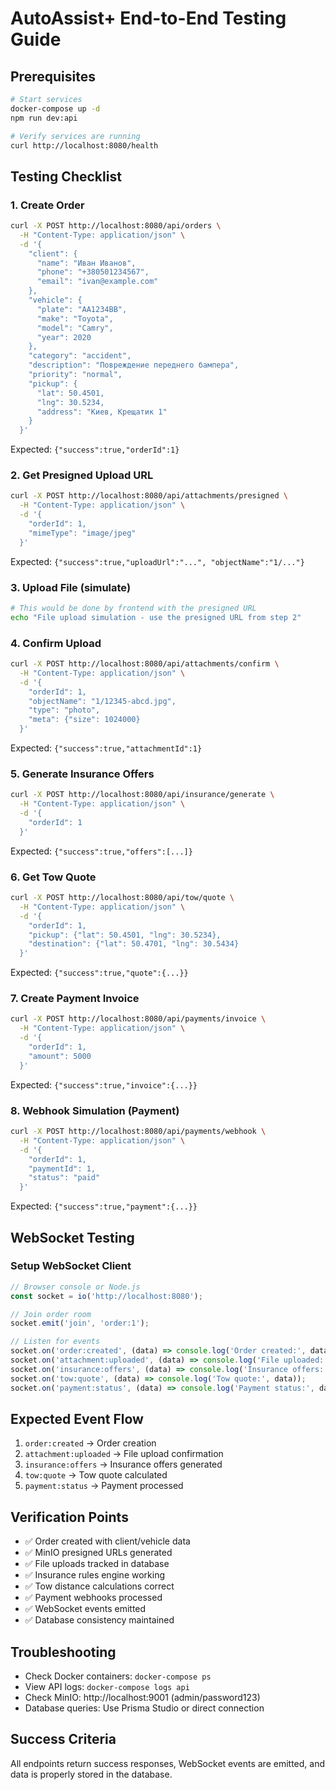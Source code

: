 # AutoAssist+ End-to-End Testing Guide

## Prerequisites
```bash
# Start services
docker-compose up -d
npm run dev:api

# Verify services are running
curl http://localhost:8080/health
```

## Testing Checklist

### 1. Create Order
```bash
curl -X POST http://localhost:8080/api/orders \
  -H "Content-Type: application/json" \
  -d '{
    "client": {
      "name": "Иван Иванов",
      "phone": "+380501234567",
      "email": "ivan@example.com"
    },
    "vehicle": {
      "plate": "AA1234BB",
      "make": "Toyota",
      "model": "Camry",
      "year": 2020
    },
    "category": "accident",
    "description": "Повреждение переднего бампера",
    "priority": "normal",
    "pickup": {
      "lat": 50.4501,
      "lng": 30.5234,
      "address": "Киев, Крещатик 1"
    }
  }'
```
Expected: `{"success":true,"orderId":1}`

### 2. Get Presigned Upload URL
```bash
curl -X POST http://localhost:8080/api/attachments/presigned \
  -H "Content-Type: application/json" \
  -d '{
    "orderId": 1,
    "mimeType": "image/jpeg"
  }'
```
Expected: `{"success":true,"uploadUrl":"...", "objectName":"1/..."}`

### 3. Upload File (simulate)
```bash
# This would be done by frontend with the presigned URL
echo "File upload simulation - use the presigned URL from step 2"
```

### 4. Confirm Upload
```bash
curl -X POST http://localhost:8080/api/attachments/confirm \
  -H "Content-Type: application/json" \
  -d '{
    "orderId": 1,
    "objectName": "1/12345-abcd.jpg",
    "type": "photo",
    "meta": {"size": 1024000}
  }'
```
Expected: `{"success":true,"attachmentId":1}`

### 5. Generate Insurance Offers
```bash
curl -X POST http://localhost:8080/api/insurance/generate \
  -H "Content-Type: application/json" \
  -d '{
    "orderId": 1
  }'
```
Expected: `{"success":true,"offers":[...]}`

### 6. Get Tow Quote
```bash
curl -X POST http://localhost:8080/api/tow/quote \
  -H "Content-Type: application/json" \
  -d '{
    "orderId": 1,
    "pickup": {"lat": 50.4501, "lng": 30.5234},
    "destination": {"lat": 50.4701, "lng": 30.5434}
  }'
```
Expected: `{"success":true,"quote":{...}}`

### 7. Create Payment Invoice
```bash
curl -X POST http://localhost:8080/api/payments/invoice \
  -H "Content-Type: application/json" \
  -d '{
    "orderId": 1,
    "amount": 5000
  }'
```
Expected: `{"success":true,"invoice":{...}}`

### 8. Webhook Simulation (Payment)
```bash
curl -X POST http://localhost:8080/api/payments/webhook \
  -H "Content-Type: application/json" \
  -d '{
    "orderId": 1,
    "paymentId": 1,
    "status": "paid"
  }'
```
Expected: `{"success":true,"payment":{...}}`

## WebSocket Testing

### Setup WebSocket Client
```javascript
// Browser console or Node.js
const socket = io('http://localhost:8080');

// Join order room
socket.emit('join', 'order:1');

// Listen for events
socket.on('order:created', (data) => console.log('Order created:', data));
socket.on('attachment:uploaded', (data) => console.log('File uploaded:', data));
socket.on('insurance:offers', (data) => console.log('Insurance offers:', data));
socket.on('tow:quote', (data) => console.log('Tow quote:', data));
socket.on('payment:status', (data) => console.log('Payment status:', data));
```

## Expected Event Flow
1. `order:created` → Order creation
2. `attachment:uploaded` → File upload confirmation  
3. `insurance:offers` → Insurance offers generated
4. `tow:quote` → Tow quote calculated
5. `payment:status` → Payment processed

## Verification Points
- ✅ Order created with client/vehicle data
- ✅ MinIO presigned URLs generated
- ✅ File uploads tracked in database
- ✅ Insurance rules engine working
- ✅ Tow distance calculations correct
- ✅ Payment webhooks processed
- ✅ WebSocket events emitted
- ✅ Database consistency maintained

## Troubleshooting
- Check Docker containers: `docker-compose ps`
- View API logs: `docker-compose logs api`
- Check MinIO: http://localhost:9001 (admin/password123)
- Database queries: Use Prisma Studio or direct connection

## Success Criteria
All endpoints return success responses, WebSocket events are emitted, and data is properly stored in the database.